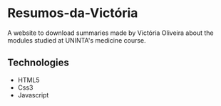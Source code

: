 # Resumos-da-Victória
A website to download summaries made by Victória Oliveira about the modules studied at UNINTA's medicine course.

## Technologies
- HTML5
- Css3
- Javascript

